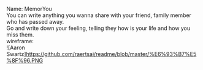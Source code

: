 Name: MemorYou<br/>
You can write anything you wanna share with your friend, family member who has passed away.<br/>
Go and write down your feeling, telling they how is your life and how you miss them. <br />
wireframe:<br />
![Aaron Swartz]https://github.com/raertsai/readme/blob/master/%E6%93%B7%E5%8F%96.PNG
